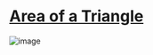 # [Area of a Triangle](https://edabit.com/challenge/HvYiBXgfPtnDHitym)

![image](https://user-images.githubusercontent.com/57595625/130092079-92d88479-c800-4ff2-b961-a6e5535e3ffd.png)
